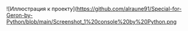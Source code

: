 
![Иллюстрация к проекту](https://github.com/alraune91/Special-for-Geron-by-Python/blob/main/Screenshot_1%20console%20by%20Python.png
